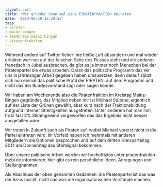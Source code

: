 ```yaml
---
layout: post
title: 'Wir gründen dann mal eine PIRATENFRAKTION #piraten'
date: '2014-06-29 13:20:55'
tags:
- piraten
- mainz-bingen
- landkreis-mainz-bingen
- piratenfraktion
---
```


Während andere auf Twitter lieber ihre heiße Luft absondern und mal wieder erklären wer nun auf der falschen Seite des Flusses steht und die anderen frenetisch in Jubel ausbrechen, da gibt es ja immer noch Menschen bei der Piratenpartei die etwas arbeiten. Daran das politische Programm das wir uns in jahrelanger Arbeit gegeben haben umzusetzen, denn darauf stützt sich nun einmal das politische Profil der PIRATEN: auf dem Programm und nicht das der Bundesvorstand sagt oder sagen könnte. 

‎Wir haben am Wochenende also die Piratenfraktion im Kreistag Mainz-Bingen gegründet, das Mitglied neben mir ist Michael Stübner, eigentlich auf der Liste der Grünen gewählt, aber kurz nach der Fraktionsbildung aufgrund interner Streitigkeiten ausgetreten. Unter anderem hat man ihm, trotz fast 2% Stimmgewinn vorgeworfen das das Ergebnis nicht besser ausgefallen wäre.

Wir treten in Zukunft auch als Piraten auf, wobei Michael vorerst nicht in die Partei eintreten wird. Im Vorfeld haben ich mehrmals mit anderen Mitgliedern die Optionen besprochen und auf dem dritten Kreisparteitag 2014 am Donnerstag das Startsignal bekommen.

Über unsere politische Arbeit werden wir hochoffiziös unter piratenfraktion-mzbi.de informieren, hier gibt es rein persönliche Ideen, Anregungen und Stellungnahmen.

Als Abschluss der oben genannten Gedanken: die Piratenpartei ist das was die Basis macht, nicht das was die organisatorischen Vorstände machen.